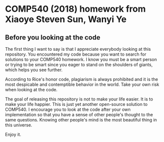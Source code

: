 # COMP540 (2018) homework from Xiaoye Steven Sun, Wanyi Ye

## Before you looking at the code

The first thing I want to say is that I appreciate everybody looking at this repository.
You encountered my code because you want to search for solutions to your COMP540 homework.
I know you must be a smart person or trying to be smart since you eager to stand on the shoulders of giants, which helps you see further.

According to Rice's honor code, plagiarism is always prohibited and it is the most despicable and contemptible behavior in the world. 
Take your own risk when looking at the code.

The goal of releasing this repository is not to make your life easier. It is to make your life happier. This is just yet another open-source solution to COMP540. I encourage you to look at the code after your own implementation so that you have a sense of other people's thought to the same questions.
Knowing other people's mind is the most beautiful thing in this universe.

Enjoy it.
